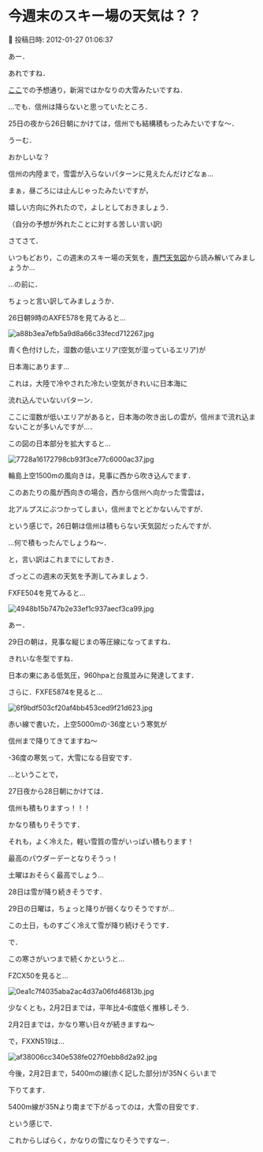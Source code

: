 # 今週末のスキー場の天気は？？

📅 投稿日時: 2012-01-27 01:06:37

あー．


あれですね．





[ここ](e5f8daa2f91362cb7cf6e5ac9980a4548.md)での予想通り，新潟ではかなりの大雪みたいですね．





…でも．信州は降らないと思っていたところ．


25日の夜から26日朝にかけては，信州でも結構積もったみたいですな～．


うーむ．


おかしいな？


信州の内陸まで，雪雲が入らないパターンに見えたんだけどなぁ…





まぁ，昼ごろには止んじゃったみたいですが，


嬉しい方向に外れたので，よしとしておきましょう．


（自分の予想が外れたことに対する苦しい言い訳)





さてさて．


いつもどおり，この週末のスキー場の天気を，[専門天気図](http://n-kishou.com/ee/exp/exp.html)から読み解いてみましょうか…





…の前に．


ちょっと言い訳してみましょうか．


26日朝9時のAXFE578を見てみると…




![a88b3ea7efb5a9d8a66c33fecd712267.jpg](images/a88b3ea7efb5a9d8a66c33fecd712267.jpg)




青く色付けした，湿数の低いエリア(空気が湿っているエリア)が


日本海にあります…


これは，大陸で冷やされた冷たい空気がきれいに日本海に


流れ込んでいないパターン．


ここに湿数が低いエリアがあると，日本海の吹き出しの雲が，信州まで流れ込まないことが多いんですが…．





この図の日本部分を拡大すると…




![7728a16172798cb93f3ce77c6000ac37.jpg](images/7728a16172798cb93f3ce77c6000ac37.jpg)




輪島上空1500mの風向きは，見事に西から吹き込んでます．


このあたりの風が西向きの場合，西から信州へ向かった雪雲は，


北アルプスにぶつかってしまい，信州までとどかないんですが．





という感じで，26日朝は信州は積もらない天気図だったんですが．


…何で積もったんでしょうね～．





と，言い訳はこれまでにしておき．





ざっとこの週末の天気を予測してみましょう．


FXFE504を見てみると…




![4948b15b747b2e33ef1c937aecf3ca99.jpg](images/4948b15b747b2e33ef1c937aecf3ca99.jpg)




あー．


29日の朝は，見事な縦じまの等圧線になってますね．


きれいな冬型ですね．


日本の東にある低気圧，960hpaと台風並みに発達してます．


さらに．FXFE5874を見ると…




![6f9bdf503cf20af4bb453ced9f21d623.jpg](images/6f9bdf503cf20af4bb453ced9f21d623.jpg)




赤い線で書いた，上空5000mの-36度という寒気が


信州まで降りてきてますね～


-36度の寒気って，大雪になる目安です．





…ということで，


27日夜から28日朝にかけては．


信州も積もりますっ！！！


かなり積もりそうです．


それも，よく冷えた，軽い雪質の雪がいっぱい積もります！


最高のパウダーデーとなりそうっ！


土曜はおそらく最高でしょう…


28日は雪が降り続きそうです．


29日の日曜は，ちょっと降りが弱くなりそうですが…


この土日，ものすごく冷えて雪が降り続けそうです．





で．


この寒さがいつまで続くかというと…


FZCX50を見ると…




![0ea1c7f4035aba2ac4d37a06fd46813b.jpg](images/0ea1c7f4035aba2ac4d37a06fd46813b.jpg)




少なくとも，2月2日までは，平年比4-6度低く推移しそう．


2月2日までは，かなり寒い日々が続きますね～





で，FXXN519は…




![af38006cc340e538fe027f0ebb8d2a92.jpg](images/af38006cc340e538fe027f0ebb8d2a92.jpg)




今後，2月2日まで，5400mの線(赤く記した部分)が35Nくらいまで


下りてます．


5400m線が35Nより南まで下がるってのは，大雪の目安です．





という感じで．


これからしばらく，かなりの雪になりそうですなー．
